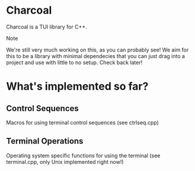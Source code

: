 # Charcoal

Charcoal is a TUI library for C++.

> [!NOTE]
> We're still very much working on this, as you can probably see! We aim for this to be a library with minimal dependecies that you can just drag into a project and use with little to no setup. Check back later!

# What's implemented so far?

## Control Sequences

Macros for using terminal control sequences (see ctrlseq.cpp)

## Terminal Operations

Operating system specific functions for using the terminal (see terminal.cpp, only Unix implemented right now!)
